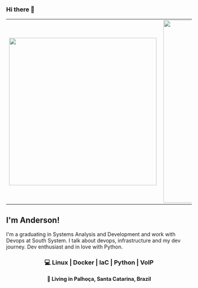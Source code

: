 ### Hi there 👋

<center>
<table>
  <tr>
      <td><img width="400px" align="left" src="https://github-readme-stats.vercel.app/api/top-langs/?username=afreitasdotdev&hide=html&layout=compact" /></td>
      <td><img width="495px" align="left" src="https://github-readme-stats.vercel.app/api?username=afreitasdotdev&count_private=true&theme=default" /></td>
  </tr>   
</table>
</center>

<h2 align="left">
  I'm Anderson!
</h2>
<p align="left">
  I'm a graduating in Systems Analysis and Development and work with Devops at South System. I talk about devops, infrastructure and my dev journey. Dev enthusiast and in love with Python. 
</p>
<h3 align="center">💻 Linux | Docker | IaC | Python | VoIP</h3>

<h4 align="center">
  📌  Living in <b>Palhoça</b>, <b>Santa Catarina</b>, <b>Brazil</b>  
</h4>
